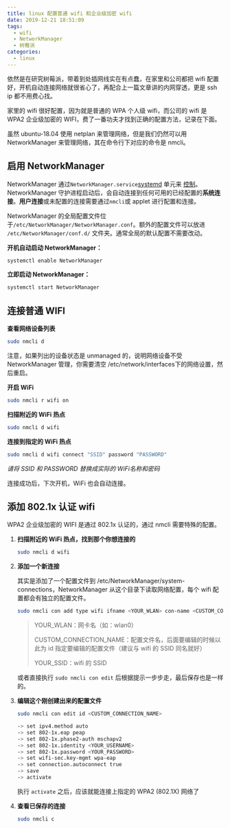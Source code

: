 ```yaml
---
title: linux 配置普通 wifi 和企业级加密 wifi
date: 2019-12-21 18:51:09
tags: 
  - wifi
  - NetworkManager
  - 树莓派
categories:
  - linux
---
```


依然是在研究树莓派，带着到处插网线实在有点蠢，在家里和公司都把 wifi 配置好，开机自动连接网络就很省心了，再配合上一篇文章讲的内网穿透，更是 ssh ip 都不用费心找。

家里的 wifi 很好配置，因为就是普通的 WPA 个人级 wifi，而公司的 wifi 是 WPA2 企业级加密的 WIFI，费了一番功夫才找到正确的配置方法，记录在下面。

<!--more-->

虽然 ubuntu-18.04 使用 netplan 来管理网络，但是我们仍然可以用 NetworkManager 来管理网络，其在命令行下对应的命令是 nmcli。

## 启用 NetworkManager

NetworkManager 通过`NetworkManager.service`[systemd](https://wiki.archlinux.org/index.php/Systemd) 单元来 [控制](https://wiki.archlinux.org/index.php/Systemd_(简体中文)#使用单元)。 NetworkManager 守护进程启动后，会自动连接到任何可用的已经配置的**系统连接**。**用户连接**或未配置的连接需要通过`nmcli`或 applet 进行配置和连接。

NetworkManager 的全局配置文件位于`/etc/NetworkManager/NetworkManager.conf`。额外的配置文件可以放进 `/etc/NetworkManager/conf.d/` 文件夹。通常全局的默认配置不需要改动。

**开机自动启动 NetworkManager：**

```bash
systemctl enable NetworkManager
```

**立即启动 NetworkManager：**

```bash
systemctl start NetworkManager
```

## 连接普通 WIFI

**查看网络设备列表**

```bash
sudo nmcli d
```

注意，如果列出的设备状态是 unmanaged 的，说明网络设备不受 NetworkManager 管理，你需要清空 /etc/network/interfaces下的网络设置，然后重启。

**开启 WiFi**

```bash
sudo nmcli r wifi on
```

**扫描附近的 WiFi 热点**

```bash
sudo nmcli d wifi
```

**连接到指定的 WiFi 热点**

```bash
sudo nmcli d wifi connect "SSID" password "PASSWORD"
```

*请将 SSID 和 PASSWORD 替换成实际的 WiFi名称和密码*

连接成功后，下次开机，WiFi 也会自动连接。

## 添加 802.1x 认证 wifi

WPA2 企业级加密的 WIFI 是通过 802.1x 认证的，通过 nmcli 需要特殊的配置。

1. **扫描附近的 WiFi 热点，找到那个你想连接的**

   ```bash
   sudo nmcli d wifi
   ```

2. **添加一个新连接**

   其实是添加了一个配置文件到 /etc/NetworkManager/system-connections，NetworkManager 从这个目录下读取网络配置，每个 wifi 配置都会有独立的配置文件。

   ```bash
   sudo nmcli con add type wifi ifname <YOUR_WLAN> con-name <CUSTOM_CONNECTION_NAME> ssid <YOUR_SSID>
   ```

   > YOUR_WLAN：网卡名（如：wlan0）
   >
   > CUSTOM_CONNECTION_NAME：配置文件名，后面要编辑的时候以此为 id 指定要编辑的配置文件（建议与 wifi 的 SSID 同名就好）
   >
   > YOUR_SSID：wifi 的 SSID

   或者直接执行 `sudo nmcli con edit` 后根据提示一步步走，最后保存也是一样的。

3. **编辑这个刚创建出来的配置文件**

   ```bash
   sudo nmcli con edit id <CUSTOM_CONNECTION_NAME>
   
   -> set ipv4.method auto
   -> set 802-1x.eap peap
   -> set 802-1x.phase2-auth mschapv2
   -> set 802-1x.identity <YOUR_USERNAME>
   -> set 802-1x.password <YOUR_PASSWORD>
   -> set wifi-sec.key-mgmt wpa-eap
   -> set connection.autoconnect true
   -> save
   -> activate
   ```

   执行 `activate` 之后，应该就能连接上指定的 WPA2 (802.1X) 网络了

4. **查看已保存的连接**

   ```bash
   sudo nmcli c
   ```

   